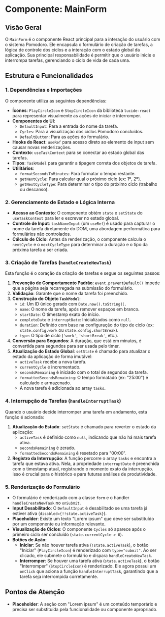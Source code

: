# Componente: MainForm

## Visão Geral

O `MainForm` é o componente React principal para a interação do usuário com o
sistema Pomodoro. Ele encapsula o formulário de criação de tarefas, a lógica de
controle dos ciclos e a interação com o estado global da aplicação. Sua
principal responsabilidade é permitir que o usuário inicie e interrompa tarefas,
gerenciando o ciclo de vida de cada uma.

## Estrutura e Funcionalidades

### 1. Dependências e Importações

O componente utiliza as seguintes dependências:

- **Ícones**: `PlayCircleIcon` e `StopCircleIcon` da biblioteca `lucide-react`
  para representar visualmente as ações de iniciar e interromper.
- **Componentes de UI**:
  - `DefaultInput`: Para a entrada do nome da tarefa.
  - `Cycles`: Para a visualização dos ciclos Pomodoro concluídos.
  - `DefaultButton`: Para as ações do formulário.
- **Hooks do React**: `useRef` para acesso direto ao elemento de input sem
  causar novas renderizações.
- **Contexto**: `useTaskContext` para se conectar ao estado global das tarefas.
- **Tipos**: `TaskModel` para garantir a tipagem correta dos objetos de tarefa.
- **Utilitários**:
  - `formatSecondsToMinutes`: Para formatar o tempo restante.
  - `getNextCycle`: Para calcular qual o próximo ciclo (ex: 1º, 2º).
  - `getNextCycleType`: Para determinar o tipo do próximo ciclo (trabalho ou
    descanso).

### 2. Gerenciamento de Estado e Lógica Interna

- **Acesso ao Contexto**: O componente obtém `state` e `setState` do
  `useTaskContext` para ler e escrever no estado global.
- **Controle de Input**: `taskNameInput` (um `useRef`) é usado para capturar o
  nome da tarefa diretamente do DOM, uma abordagem performática para formulários
  não controlados.
- **Cálculo de Ciclo**: Antes da renderização, o componente calcula o
  `nextCycle` e o `nextCycleType` para determinar a duração e o tipo da próxima
  tarefa a ser criada.

### 3. Criação de Tarefas (`handleCreateNewTask`)

Esta função é o coração da criação de tarefas e segue os seguintes passos:

1.  **Prevenção de Comportamento Padrão**: `event.preventDefault()` impede que a
    página seja recarregada na submissão do formulário.
2.  **Validação**: Garante que o nome da tarefa foi preenchido.
3.  **Construção do Objeto `TaskModel`**:
    - `id`: Um ID único gerado com `Date.now().toString()`.
    - `name`: O nome da tarefa, após remover espaços em branco.
    - `startDate`: O timestamp exato do início.
    - `completeDate` e `interruptDate`: Inicializados como `null`.
    - `duration`: Definido com base na configuração do tipo de ciclo (ex:
      `state.config.work` ou `state.config.shortBreak`).
    - `type`: O tipo de ciclo (`'work'`, `'shortBreak'`, etc.).
4.  **Conversão para Segundos**: A duração, que está em minutos, é convertida
    para segundos para ser usada pelo timer.
5.  **Atualização do Estado Global**: `setState` é chamado para atualizar o
    estado da aplicação de forma imutável:
    - `activeTask` recebe a nova tarefa.
    - `currentCycle` é incrementado.
    - `secondsRemaining` é iniciado com o total de segundos da tarefa.
    - `formattedSecondsRemaining`: O tempo formatado (ex: "25:00") é calculado e
      armazenado.
    - A nova tarefa é adicionada ao array `tasks`.

### 4. Interrupção de Tarefas (`handleInterruptTask`)

Quando o usuário decide interromper uma tarefa em andamento, esta função é
acionada:

1.  **Atualização do Estado**: `setState` é chamado para reverter o estado da
    aplicação:
    - `activeTask` é definido como `null`, indicando que não há mais tarefa
      ativa.
    - `secondsRemaining` é zerado.
    - `formattedSecondsRemaining` é resetado para "00:00".
2.  **Registro da Interrupção**: A função percorre o array `tasks` e encontra a
    tarefa que estava ativa. Nela, a propriedade `interruptDate` é preenchida
    com o timestamp atual, registrando o momento exato da interrupção. Isso é
    crucial para o histórico e para futuras análises de produtividade.

### 5. Renderização do Formulário

- O formulário é renderizado com a classe `form` e o handler
  `handleCreateNewTask` no `onSubmit`.
- **Input Desabilitado**: O `DefaultInput` é desabilitado se uma tarefa já
  estiver ativa (`disabled={!!state.activeTask}`).
- **Placeholder**: Existe um texto "Lorem ipsum" que deve ser substituído por um
  componente ou informação relevante.
- **Visualização de Ciclos**: O componente `Cycles` só aparece após o primeiro
  ciclo ser concluído (`state.currentCycle > 0`).
- **Botões de Ação**:
  - **Iniciar**: Se não houver tarefa ativa (`!state.activeTask`), o botão
    "Iniciar" (`PlayCircleIcon`) é renderizado com `type="submit"`. Ao ser
    clicado, ele submete o formulário e dispara `handleCreateNewTask`.
  - **Interromper**: Se houver uma tarefa ativa (`state.activeTask`), o botão
    "Interromper" (`StopCircleIcon`) é renderizado. Ele agora possui um
    `onClick` que aciona a função `handleInterruptTask`, garantindo que a tarefa
    seja interrompida corretamente.

## Pontos de Atenção

- **Placeholder**: A seção com "Lorem ipsum" é um conteúdo temporário e precisa
  ser substituída pela funcionalidade ou componente apropriado.
